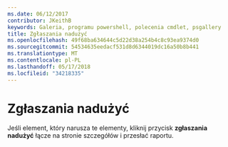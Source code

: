 ```yaml
---
ms.date: 06/12/2017
contributor: JKeithB
keywords: Galeria, programu powershell, polecenia cmdlet, psgallery
title: Zgłaszania nadużyć
ms.openlocfilehash: 49f68ba634644c5d22d38a254b4c8c93ea9374d0
ms.sourcegitcommit: 54534635eedacf531d8d6344019dc16a50b8b441
ms.translationtype: MT
ms.contentlocale: pl-PL
ms.lasthandoff: 05/17/2018
ms.locfileid: "34218335"
---
```

# <a name="report-abuse"></a>Zgłaszania nadużyć

Jeśli element, który narusza te elementy, kliknij przycisk **zgłaszania nadużyć** łącze na stronie szczegółów i przesłać raportu.